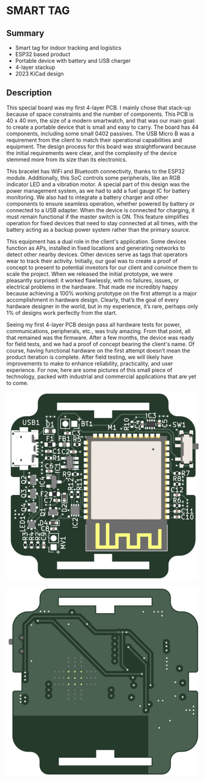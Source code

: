# SMART TAG

## Summary
- Smart tag for indoor tracking and logistics
- ESP32 based product
- Portable device with battery and USB charger
- 4-layer stackup
- 2023 KiCad design


## Description
This special board was my first 4-layer PCB. I mainly chose that stack-up because of space constraints and the number of components. This PCB is 40 x 40 mm, the size of a modern smartwatch, and that was our main goal: to create a portable device that is small and easy to carry. The board has 44 components, including some small 0402 passives. The USB Micro B was a requirement from the client to match their operational capabilities and equipment. The design process for this board was straightforward because the initial requirements were clear, and the complexity of the device stemmed more from its size than its electronics.

This bracelet has WiFi and Bluetooth connectivity, thanks to the ESP32 module. Additionally, this SoC controls some peripherals, like an RGB indicator LED and a vibration motor. A special part of this design was the power management system, as we had to add a fuel gauge IC for battery monitoring. We also had to integrate a battery charger and other components to ensure seamless operation, whether powered by battery or connected to a USB adapter. When the device is connected for charging, it must remain functional if the master switch is ON. This feature simplifies operation for fixed devices that need to stay connected at all times, with the battery acting as a backup power system rather than the primary source.

This equipment has a dual role in the client's application. Some devices function as APs, installed in fixed locations and generating networks to detect other nearby devices. Other devices serve as tags that operators wear to track their activity. Initially, our goal was to create a proof of concept to present to potential investors for our client and convince them to scale the project. When we released the initial prototype, we were pleasantly surprised: it worked flawlessly, with no failures, issues, or electrical problems in the hardware. That made me incredibly happy because achieving a 100% working prototype on the first attempt is a major accomplishment in hardware design. Clearly, that’s the goal of every hardware designer in the world, but in my experience, it’s rare, perhaps only 1% of designs work perfectly from the start.

Seeing my first 4-layer PCB design pass all hardware tests for power, communications, peripherals, etc., was truly amazing. From that point, all that remained was the firmware. After a few months, the device was ready for field tests, and we had a proof of concept bearing the client's name. Of course, having functional hardware on the first attempt doesn’t mean the product iteration is complete. After field testing, we will likely have improvements to make to enhance reliability, practicality, and user experience. For now, here are some pictures of this small piece of technology, packed with industrial and commercial applications that are yet to come.


![alt text](top-view.png)


![alt text](bottom-view.png)

